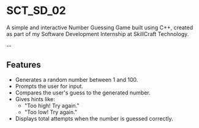 # SCT_SD_02
A simple and interactive Number Guessing Game built using C++, created as part of my Software Development Internship at SkillCraft Technology.

--

## Features

- Generates a random number between 1 and 100.
- Prompts the user for input.
- Compares the user's guess to the generated number.
- Gives hints like:
  - "Too high! Try again."
  - "Too low! Try again."
- Displays total attempts when the number is guessed correctly.
